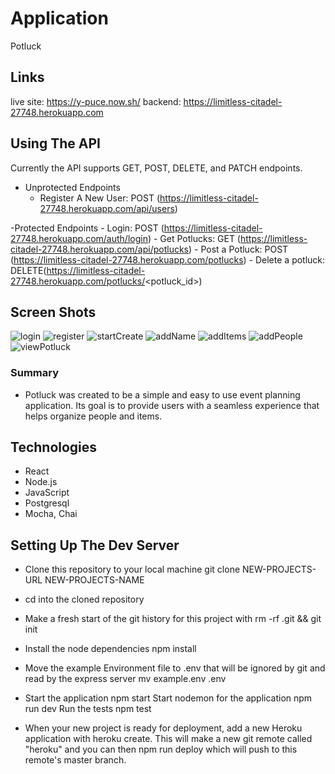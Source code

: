 # Application

Potluck

## Links
live site: https://y-puce.now.sh/
backend: https://limitless-citadel-27748.herokuapp.com

## Using The API

Currently the API supports GET, POST, DELETE, and PATCH endpoints. 

  - Unprotected Endpoints
    - Register A New User: POST (https://limitless-citadel-27748.herokuapp.com/api/users)
  
  -Protected Endpoints
    - Login: POST (https://limitless-citadel-27748.herokuapp.com/auth/login)
    - Get Potlucks: GET (https://limitless-citadel-27748.herokuapp.com/api/potlucks) 
    - Post a Potluck: POST (https://limitless-citadel-27748.herokuapp.com/potlucks)
    - Delete a potluck: DELETE(https://limitless-citadel-27748.herokuapp.com/potlucks/<potluck_id>)
    

## Screen Shots

![login](https://i.imgur.com/IQzXKvA.png "login")
![register](https://i.imgur.com/sSKbsGd.png "register")
![startCreate](https://i.imgur.com/92EGYOm.png "startCreate")
![addName](https://i.imgur.com/B7BVpXZ.png "addName")
![addItems](https://i.imgur.com/IhrB5O1.png "addItems")
![addPeople](https://i.imgur.com/DlnFZCQ.png "addPeople")
![viewPotluck](https://i.imgur.com/ducawdr.png "viewPotluck")

### Summary

  - Potluck was created to be a simple and easy to use event planning application. Its goal is to provide users with a seamless experience that helps organize people and items. 
  
## Technologies
  - React
  - Node.js
  - JavaScript
  - Postgresql 
  - Mocha, Chai
  
  
## Setting Up The Dev Server

- Clone this repository to your local machine git clone NEW-PROJECTS-URL NEW-PROJECTS-NAME

- cd into the cloned repository

- Make a fresh start of the git history for this project with rm -rf .git && git init

- Install the node dependencies npm install

- Move the example Environment file to .env that will be ignored by git and read by the express server mv example.env .env

- Start the application npm start Start nodemon for the application npm run dev Run the tests npm test

- When your new project is ready for deployment, add a new Heroku application with heroku create. This will make a new git remote called "heroku" and you can then npm run deploy which will push to this remote's master branch.
  
